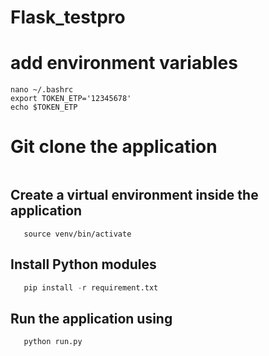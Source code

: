 # Flask_testpro
# add environment variables
```
nano ~/.bashrc
export TOKEN_ETP='12345678'
echo $TOKEN_ETP
```
# Git clone the application
```git clone https://github.com/sungurovae/Flask_testpro.git
```
## Create a virtual environment inside the application 

```python3 -m venv venv
   source venv/bin/activate
```
## Install Python modules

```python
   pip install -r requirement.txt
```
## Run the application using

```python
   python run.py
```
